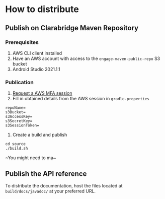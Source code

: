 # How to distribute

## Publish on Clarabridge Maven Repository

### Prerequisites
1. AWS CLI client installed
1. Have an AWS account with access to the `engage-maven-public-repo` S3 bucket
1. Android Studio 2021.1.1

### Publication

1. [Request a AWS MFA session](https://aws.amazon.com/premiumsupport/knowledge-center/authenticate-mfa-cli/)
1. Fill in obtained details from the AWS session in `gradle.properties`
```
repoName=
s3Bucket=
s3AccessKey=
s3SecretKey=
s3SessionToken=
```
1. Create a build and publish
```
cd source
./build.sh
```

~You might need to ma~


## Publish the API reference
To distribute the documentation, host the files located at `build/docs/javadoc/` at your preferred URL.
